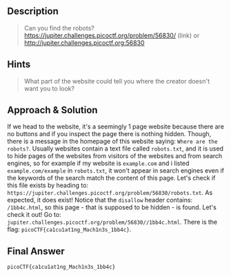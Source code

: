 ## Description

> Can you find the robots? https://jupiter.challenges.picoctf.org/problem/56830/ (link) or http://jupiter.challenges.picoctf.org:56830


## Hints

> What part of the website could tell you where the creator doesn't want you to look?


## Approach & Solution

If we head to the website, it's a seemingly 1 page website because there are no buttons and if you inspect the page there is nothing hidden. Though, there is a message in the homepage of this website saying: `Where are the robots?`. Usually websites contain a text file called `robots.txt`, and it is used to hide pages of the websites from visitors of the websites and from search engines, so for example if my website is `example.com` and i listed `example.com/example` in `robots.txt`, it won't appear in search engines even if the keywords of the search match the content of this page.
Let's check if this file exists by heading to: `https://jupiter.challenges.picoctf.org/problem/56830/robots.txt`. As expected, it does exist! 
Notice that the `disallow` header contains: `/1bb4c.html`, so this page - that is supposed to be hidden - is found. Let's check it out!
Go to: `jupiter.challenges.picoctf.org/problem/56830//1bb4c.html`. There is the flag: `picoCTF{ca1cu1at1ng_Mach1n3s_1bb4c}`.


## Final Answer

`picoCTF{ca1cu1at1ng_Mach1n3s_1bb4c}`
